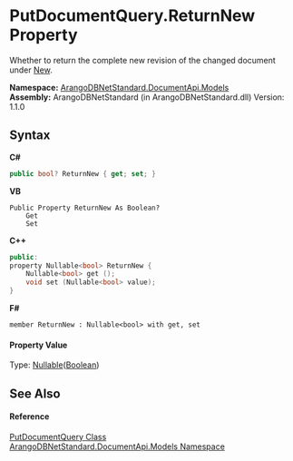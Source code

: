 # PutDocumentQuery.ReturnNew Property 
 

Whether to return the complete new revision of the changed document under <a href="bc67f61c-db50-7902-969f-2bb2984f5050">New</a>.

**Namespace:**&nbsp;<a href="81a73561-cfc6-64b8-9923-29f0333f4867">ArangoDBNetStandard.DocumentApi.Models</a><br />**Assembly:**&nbsp;ArangoDBNetStandard (in ArangoDBNetStandard.dll) Version: 1.1.0

## Syntax

**C#**<br />
``` C#
public bool? ReturnNew { get; set; }
```

**VB**<br />
``` VB
Public Property ReturnNew As Boolean?
	Get
	Set
```

**C++**<br />
``` C++
public:
property Nullable<bool> ReturnNew {
	Nullable<bool> get ();
	void set (Nullable<bool> value);
}
```

**F#**<br />
``` F#
member ReturnNew : Nullable<bool> with get, set

```


#### Property Value
Type: <a href="https://docs.microsoft.com/dotnet/api/system.nullable-1" target="_blank" rel="noopener noreferrer">Nullable</a>(<a href="https://docs.microsoft.com/dotnet/api/system.boolean" target="_blank" rel="noopener noreferrer">Boolean</a>)

## See Also


#### Reference
<a href="bff47fb9-1b31-da8e-8ba7-07566b33c2ce">PutDocumentQuery Class</a><br /><a href="81a73561-cfc6-64b8-9923-29f0333f4867">ArangoDBNetStandard.DocumentApi.Models Namespace</a><br />